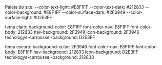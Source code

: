 Paleta do site:
--color-text-light: #E8F1FF
--color-text-dark: #212833
--color-background: #E8F1FF
--color-surface-dark: #2F3949
--color-surface-light: #D2E3FF

tema claro:
background-color: E8F1FF
font-color-nav: E8F1FF
font-color-body: 212833
nav-background: 2F3949
icon-background: 2F3949
tecnologys-carroussel-background: D2E3FF

tema escuro:
background-color: 2F3949
font-color-nav: E8F1FF
font-color-body: E8F1FF
nav-background: 212833
icon-background: D2E3FF
tecnologys-carroussel-background: 212833
